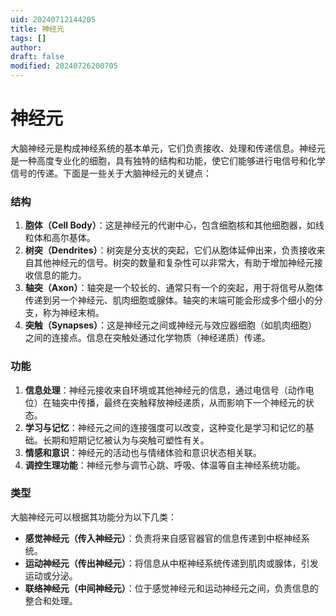```yaml
---
uid: 20240712144205
title: 神经元
tags: []
author: 
draft: false
modified: 20240726200705
---
```


# 神经元

大脑神经元是构成神经系统的基本单元，它们负责接收、处理和传递信息。神经元是一种高度专业化的细胞，具有独特的结构和功能，使它们能够进行电信号和化学信号的传递。下面是一些关于大脑神经元的关键点：

### 结构

1. **胞体（Cell Body）**：这是神经元的代谢中心，包含细胞核和其他细胞器，如线粒体和高尔基体。
2. **树突（Dendrites）**：树突是分支状的突起，它们从胞体延伸出来，负责接收来自其他神经元的信号。树突的数量和复杂性可以非常大，有助于增加神经元接收信息的能力。
3. **轴突（Axon）**：轴突是一个较长的、通常只有一个的突起，用于将信号从胞体传递到另一个神经元、肌肉细胞或腺体。轴突的末端可能会形成多个细小的分支，称为神经末梢。
4. **突触（Synapses）**：这是神经元之间或神经元与效应器细胞（如肌肉细胞）之间的连接点。信息在突触处通过化学物质（神经递质）传递。

### 功能

1. **信息处理**：神经元接收来自环境或其他神经元的信息，通过电信号（动作电位）在轴突中传播，最终在突触释放神经递质，从而影响下一个神经元的状态。
2. **学习与记忆**：神经元之间的连接强度可以改变，这种变化是学习和记忆的基础。长期和短期记忆被认为与突触可塑性有关。
3. **情感和意识**：神经元的活动也与情绪体验和意识状态相关联。
4. **调控生理功能**：神经元参与调节心跳、呼吸、体温等自主神经系统功能。

### 类型

大脑神经元可以根据其功能分为以下几类：

- **感觉神经元（传入神经元）**：负责将来自感官器官的信息传递到中枢神经系统。
- **运动神经元（传出神经元）**：将信息从中枢神经系统传递到肌肉或腺体，引发运动或分泌。
- **联络神经元（中间神经元）**：位于感觉神经元和运动神经元之间，负责信息的整合和处理。